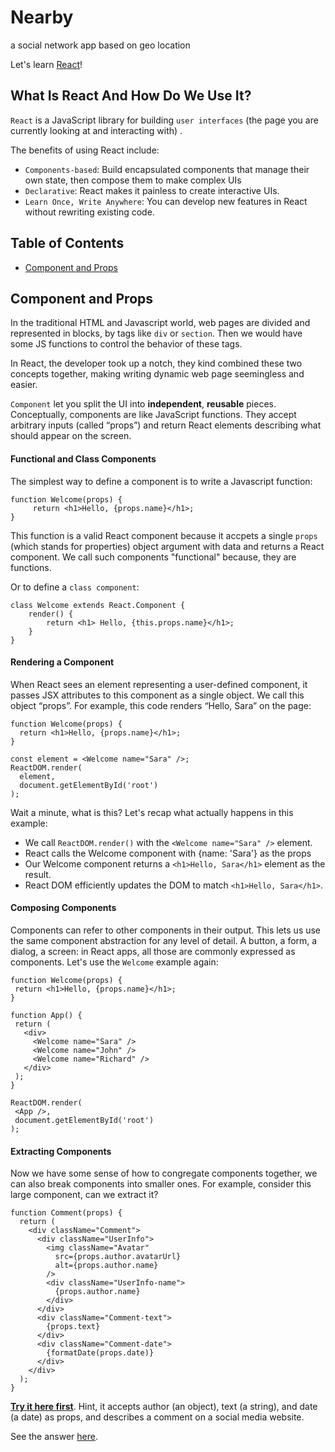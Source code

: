 # Nearby
a social network app based on geo location

Let's learn [React](https://github.com/facebookincubator/create-react-app)! 

## What Is React And How Do We Use It?  
`React` is a JavaScript library for building `user interfaces` (the page you are currently looking at and interacting with) .

The benefits of using React include:
* `Components-based`: Build encapsulated components that manage their own state, then compose them to make complex UIs 
* `Declarative`: React makes it painless to create interactive UIs.
* `Learn Once, Write Anywhere`: You can develop new features in React without rewriting existing code.

## Table of Contents

- [Component and Props](#component-and-props)


## Component and Props

In the traditional HTML and Javascript world, web pages are divided and represented in blocks, by tags like `div` or `section`. Then we would have some JS functions to control the behavior of these tags. 

In React, the developer took up a notch, they kind combined these two concepts together, making writing dynamic web page seemingless and easier.  

`Component` let you split the UI into **independent**, **reusable** pieces. Conceptually, components are like JavaScript functions. 
They accept arbitrary inputs (called “props”) and return React elements describing what should appear on the screen.

#### Functional and Class Components
The simplest way to define a component is to write a Javascript function:
```
function Welcome(props) { 
     return <h1>Hello, {props.name}</h1>; 
}
``` 
This function is a valid React component because it accpets a single `props` (which stands for properties) object argument with data and returns a React component. We call such components "functional" because, they are functions.

Or to define a `class component`:
```
class Welcome extends React.Component {
    render() {
        return <h1> Hello, {this.props.name}</h1>;
    }
}
```
#### Rendering a Component
When React sees an element representing a user-defined component, it passes JSX attributes to this component as a single object. We call this object “props”. For example, this code renders “Hello, Sara” on the page:
```
function Welcome(props) {
  return <h1>Hello, {props.name}</h1>;
}

const element = <Welcome name="Sara" />;
ReactDOM.render(
  element,
  document.getElementById('root')
);
```
Wait a minute, what is this? 
Let's recap what actually happens in this example:
* We call `ReactDOM.render()` with the `<Welcome name="Sara" />` element. 
* React calls the Welcome component with {name: 'Sara'} as the props
* Our Welcome component returns a `<h1>Hello, Sara</h1>` element as the result.
* React DOM efficiently updates the DOM to match `<h1>Hello, Sara</h1>`.

#### Composing Components
Components can refer to other components in their output. This lets us use the same component abstraction for any level of detail. A button, a form, a dialog, a screen: in React apps, all those are commonly expressed as components. Let's use the `Welcome` example again:
```
function Welcome(props) {
 return <h1>Hello, {props.name}</h1>;
}

function App() {
 return (
   <div>
     <Welcome name="Sara" />
     <Welcome name="John" />
     <Welcome name="Richard" />
   </div>
 );
}

ReactDOM.render(
 <App />,
 document.getElementById('root')
);
```
#### Extracting Components 
Now we have some sense of how to congregate components together, we can also break components into smaller ones.
For example, consider this large component, can we extract it? 
```
function Comment(props) {
  return (
    <div className="Comment">
      <div className="UserInfo">
        <img className="Avatar"
          src={props.author.avatarUrl}
          alt={props.author.name}
        />
        <div className="UserInfo-name">
          {props.author.name}
        </div>
      </div>
      <div className="Comment-text">
        {props.text}
      </div>
      <div className="Comment-date">
        {formatDate(props.date)}
      </div>
    </div>
  );
}

```
**[Try it here first](https://codepen.io/pen?&editors=0010)**. Hint, it accepts author (an object), text (a string), and date (a date) as props, and describes a comment on a social media website. 

See the answer [here](https://codepen.io/pen?&editors=0010).








